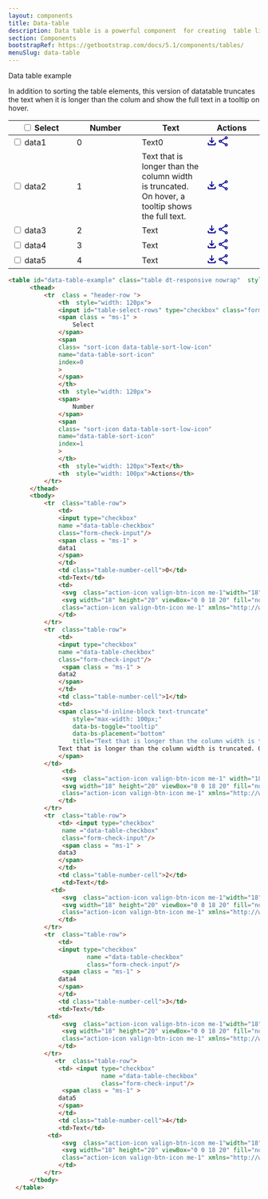 ```yaml
---
layout: components
title: Data-table
description: Data table is a powerful component  for creating  table listings and adding interactions to them. It provides sorting by data-type  without any configuration which allow user to quickly read, compare and take action on data.
section: Components
bootstrapRef: https://getbootstrap.com/docs/5.1/components/tables/
menuSlug: data-table
---
```


<div class="display-5 pt-md-8 pb-1">
Data table example</div>
  <p class="text-justify pe-md-8 pe-lg-11 pb-3">
    In addition to sorting the table elements, this version of  datatable  truncates the text when it is longer than the colum and show the full text in a tooltip on  hover.
  </p>
  <div class="ax-example p-md-3 border">
<table id="data-table-example" class="table dt-responsive nowrap"  style="width:100%">
        <thead>
            <tr  class = "header-row ">
                <th class = "header-cell" style="width: 120px">   
                <input id="table-select-rows" type="checkbox" class="form-check-input"/>
                <span class = "ms-1" >
                    Select 
                </span>
                <span 
                class= "sort-icon data-table-sort-low-icon"
                name="data-table-sort-icon"
                index=0
                >
                </span>
                </th>
                <th class = "header-cell"  style="width: 120px">
                <span>
                    Number
                </span>
                <span 
                class= "sort-icon data-table-sort-low-icon"
                name="data-table-sort-icon"
                index=1
                >
                </th>
                <th class = "header-cell"  style="width: 120px">Text</th>
                <th class = "header-cell"  style="width: 100px">Actions</th>
            </tr>
        </thead>
        <tbody>
            <tr  class="table-row" >
                <td> 
                <input type="checkbox"
                name ="data-table-checkbox"
                class="form-check-input"/>
                <span class = "ms-1" >
                data1
                </span>
                </td>
                <td class="table-number-cell">0</td>
                <td>Text0</td>
                <td> 
                 <svg  class="action-icon valign-btn-icon me-1"width="18" height="18" viewBox="0 0 18 18" fill="none" xmlns="http://www.w3.org/2000/svg"><path d="M14 11V14H2V11H0V14C0 15.1 0.9 16 2 16H14C15.1 16 16 15.1 16 14V11H14ZM13 7L11.59 5.59L9 8.17V0H7V8.17L4.41 5.59L3 7L8 12L13 7Z" fill="#00008F"/></svg>
                 <svg width="18" height="20" viewBox="0 0 18 20" fill="none" 
                 class="action-icon valign-btn-icon me-1" xmlns="http://www.w3.org/2000/svg"><path d="M15 14.08C14.24 14.08 13.56 14.38 13.04 14.85L5.91 10.7C5.96 10.47 6 10.24 6 10C6 9.76 5.96 9.53 5.91 9.3L12.96 5.19C13.5 5.69 14.21 6 15 6C16.66 6 18 4.66 18 3C18 1.34 16.66 0 15 0C13.34 0 12 1.34 12 3C12 3.24 12.04 3.47 12.09 3.7L5.04 7.81C4.5 7.31 3.79 7 3 7C1.34 7 0 8.34 0 10C0 11.66 1.34 13 3 13C3.79 13 4.5 12.69 5.04 12.19L12.16 16.35C12.11 16.56 12.08 16.78 12.08 17C12.08 18.61 13.39 19.92 15 19.92C16.61 19.92 17.92 18.61 17.92 17C17.92 15.39 16.61 14.08 15 14.08ZM15 2C15.55 2 16 2.45 16 3C16 3.55 15.55 4 15 4C14.45 4 14 3.55 14 3C14 2.45 14.45 2 15 2ZM3 11C2.45 11 2 10.55 2 10C2 9.45 2.45 9 3 9C3.55 9 4 9.45 4 10C4 10.55 3.55 11 3 11ZM15 18.02C14.45 18.02 14 17.57 14 17.02C14 16.47 14.45 16.02 15 16.02C15.55 16.02 16 16.47 16 17.02C16 17.57 15.55 18.02 15 18.02Z" fill="#00008F"/></svg>
                </td>
            </tr>
            <tr  class="table-row">
                <td> 
                <input type="checkbox" 
                name ="data-table-checkbox"
                class="form-check-input"/>
                 <span class = "ms-1" >
                data2
                </span>
                </td>
                <td class="table-number-cell">1</td>
                <td> 
                <span class="d-inline-block text-truncate"
                    style="max-width: 100px;"
                    data-bs-toggle="tooltip"
                    data-bs-placement="bottom"
                    title="Text that is longer than the column width is truncated. On hover, a tooltip shows the full text.">
                Text that is longer than the column width is truncated. On hover, a tooltip shows the full text.
                </span>
            </td>
                 <td> 
                 <svg  class="action-icon valign-btn-icon me-1" width="18" height="18" viewBox="0 0 18 18" fill="none" xmlns="http://www.w3.org/2000/svg"><path d="M14 11V14H2V11H0V14C0 15.1 0.9 16 2 16H14C15.1 16 16 15.1 16 14V11H14ZM13 7L11.59 5.59L9 8.17V0H7V8.17L4.41 5.59L3 7L8 12L13 7Z" fill="#00008F"/></svg>
                 <svg width="18" height="20" viewBox="0 0 18 20" fill="none" 
                 class="action-icon valign-btn-icon me-1" xmlns="http://www.w3.org/2000/svg"><path d="M15 14.08C14.24 14.08 13.56 14.38 13.04 14.85L5.91 10.7C5.96 10.47 6 10.24 6 10C6 9.76 5.96 9.53 5.91 9.3L12.96 5.19C13.5 5.69 14.21 6 15 6C16.66 6 18 4.66 18 3C18 1.34 16.66 0 15 0C13.34 0 12 1.34 12 3C12 3.24 12.04 3.47 12.09 3.7L5.04 7.81C4.5 7.31 3.79 7 3 7C1.34 7 0 8.34 0 10C0 11.66 1.34 13 3 13C3.79 13 4.5 12.69 5.04 12.19L12.16 16.35C12.11 16.56 12.08 16.78 12.08 17C12.08 18.61 13.39 19.92 15 19.92C16.61 19.92 17.92 18.61 17.92 17C17.92 15.39 16.61 14.08 15 14.08ZM15 2C15.55 2 16 2.45 16 3C16 3.55 15.55 4 15 4C14.45 4 14 3.55 14 3C14 2.45 14.45 2 15 2ZM3 11C2.45 11 2 10.55 2 10C2 9.45 2.45 9 3 9C3.55 9 4 9.45 4 10C4 10.55 3.55 11 3 11ZM15 18.02C14.45 18.02 14 17.57 14 17.02C14 16.47 14.45 16.02 15 16.02C15.55 16.02 16 16.47 16 17.02C16 17.57 15.55 18.02 15 18.02Z" fill="#00008F"/></svg>
                </td>
            </tr>
            <tr  class="table-row">
                <td> <input type="checkbox"  
                 name ="data-table-checkbox"
                 class="form-check-input"/>
                 <span class = "ms-1" >
                data3
                </span>
                </td>
                <td class="table-number-cell">2</td>
                 <td>Text</td>
              <td> 
                 <svg  class="action-icon valign-btn-icon me-1"width="18" height="18" viewBox="0 0 18 18" fill="none" xmlns="http://www.w3.org/2000/svg"><path d="M14 11V14H2V11H0V14C0 15.1 0.9 16 2 16H14C15.1 16 16 15.1 16 14V11H14ZM13 7L11.59 5.59L9 8.17V0H7V8.17L4.41 5.59L3 7L8 12L13 7Z" fill="#00008F"/></svg>
                 <svg width="18" height="20" viewBox="0 0 18 20" fill="none" 
                 class="action-icon valign-btn-icon me-1" xmlns="http://www.w3.org/2000/svg"><path d="M15 14.08C14.24 14.08 13.56 14.38 13.04 14.85L5.91 10.7C5.96 10.47 6 10.24 6 10C6 9.76 5.96 9.53 5.91 9.3L12.96 5.19C13.5 5.69 14.21 6 15 6C16.66 6 18 4.66 18 3C18 1.34 16.66 0 15 0C13.34 0 12 1.34 12 3C12 3.24 12.04 3.47 12.09 3.7L5.04 7.81C4.5 7.31 3.79 7 3 7C1.34 7 0 8.34 0 10C0 11.66 1.34 13 3 13C3.79 13 4.5 12.69 5.04 12.19L12.16 16.35C12.11 16.56 12.08 16.78 12.08 17C12.08 18.61 13.39 19.92 15 19.92C16.61 19.92 17.92 18.61 17.92 17C17.92 15.39 16.61 14.08 15 14.08ZM15 2C15.55 2 16 2.45 16 3C16 3.55 15.55 4 15 4C14.45 4 14 3.55 14 3C14 2.45 14.45 2 15 2ZM3 11C2.45 11 2 10.55 2 10C2 9.45 2.45 9 3 9C3.55 9 4 9.45 4 10C4 10.55 3.55 11 3 11ZM15 18.02C14.45 18.02 14 17.57 14 17.02C14 16.47 14.45 16.02 15 16.02C15.55 16.02 16 16.47 16 17.02C16 17.57 15.55 18.02 15 18.02Z" fill="#00008F"/></svg>
                </td>
            </tr>
            <tr  class="table-row">
                <td> 
                <input type="checkbox"       
                        name ="data-table-checkbox"
                        class="form-check-input"/>
                 <span class = "ms-1" >
                data4
                </span>
                </td>
                <td class="table-number-cell">3</td>
                <td>Text</td>
             <td> 
                 <svg  class="action-icon valign-btn-icon me-1"width="18" height="18" viewBox="0 0 18 18" fill="none" xmlns="http://www.w3.org/2000/svg"><path d="M14 11V14H2V11H0V14C0 15.1 0.9 16 2 16H14C15.1 16 16 15.1 16 14V11H14ZM13 7L11.59 5.59L9 8.17V0H7V8.17L4.41 5.59L3 7L8 12L13 7Z" fill="#00008F"/></svg>
                 <svg width="18" height="20" viewBox="0 0 18 20" fill="none" 
                 class="action-icon valign-btn-icon me-1" xmlns="http://www.w3.org/2000/svg"><path d="M15 14.08C14.24 14.08 13.56 14.38 13.04 14.85L5.91 10.7C5.96 10.47 6 10.24 6 10C6 9.76 5.96 9.53 5.91 9.3L12.96 5.19C13.5 5.69 14.21 6 15 6C16.66 6 18 4.66 18 3C18 1.34 16.66 0 15 0C13.34 0 12 1.34 12 3C12 3.24 12.04 3.47 12.09 3.7L5.04 7.81C4.5 7.31 3.79 7 3 7C1.34 7 0 8.34 0 10C0 11.66 1.34 13 3 13C3.79 13 4.5 12.69 5.04 12.19L12.16 16.35C12.11 16.56 12.08 16.78 12.08 17C12.08 18.61 13.39 19.92 15 19.92C16.61 19.92 17.92 18.61 17.92 17C17.92 15.39 16.61 14.08 15 14.08ZM15 2C15.55 2 16 2.45 16 3C16 3.55 15.55 4 15 4C14.45 4 14 3.55 14 3C14 2.45 14.45 2 15 2ZM3 11C2.45 11 2 10.55 2 10C2 9.45 2.45 9 3 9C3.55 9 4 9.45 4 10C4 10.55 3.55 11 3 11ZM15 18.02C14.45 18.02 14 17.57 14 17.02C14 16.47 14.45 16.02 15 16.02C15.55 16.02 16 16.47 16 17.02C16 17.57 15.55 18.02 15 18.02Z" fill="#00008F"/></svg>
                </td>
            </tr>
               <tr  class="table-row">
                <td> <input type="checkbox"     
                            name ="data-table-checkbox"
                            class="form-check-input"/>
                 <span class = "ms-1" >
                data5
                </span>
                </td>
                <td class="table-number-cell">4</td>
                <td>Text</td>
             <td> 
                 <svg  class="action-icon valign-btn-icon me-1"width="18" height="18" viewBox="0 0 18 18" fill="none" xmlns="http://www.w3.org/2000/svg"><path d="M14 11V14H2V11H0V14C0 15.1 0.9 16 2 16H14C15.1 16 16 15.1 16 14V11H14ZM13 7L11.59 5.59L9 8.17V0H7V8.17L4.41 5.59L3 7L8 12L13 7Z" fill="#00008F"/></svg>
                 <svg width="18" height="20" viewBox="0 0 18 20" fill="none" 
                 class="action-icon valign-btn-icon me-1" xmlns="http://www.w3.org/2000/svg"><path d="M15 14.08C14.24 14.08 13.56 14.38 13.04 14.85L5.91 10.7C5.96 10.47 6 10.24 6 10C6 9.76 5.96 9.53 5.91 9.3L12.96 5.19C13.5 5.69 14.21 6 15 6C16.66 6 18 4.66 18 3C18 1.34 16.66 0 15 0C13.34 0 12 1.34 12 3C12 3.24 12.04 3.47 12.09 3.7L5.04 7.81C4.5 7.31 3.79 7 3 7C1.34 7 0 8.34 0 10C0 11.66 1.34 13 3 13C3.79 13 4.5 12.69 5.04 12.19L12.16 16.35C12.11 16.56 12.08 16.78 12.08 17C12.08 18.61 13.39 19.92 15 19.92C16.61 19.92 17.92 18.61 17.92 17C17.92 15.39 16.61 14.08 15 14.08ZM15 2C15.55 2 16 2.45 16 3C16 3.55 15.55 4 15 4C14.45 4 14 3.55 14 3C14 2.45 14.45 2 15 2ZM3 11C2.45 11 2 10.55 2 10C2 9.45 2.45 9 3 9C3.55 9 4 9.45 4 10C4 10.55 3.55 11 3 11ZM15 18.02C14.45 18.02 14 17.57 14 17.02C14 16.47 14.45 16.02 15 16.02C15.55 16.02 16 16.47 16 17.02C16 17.57 15.55 18.02 15 18.02Z" fill="#00008F"/></svg>
                </td>
            </tr>
        </tbody>
    </table>
    </div>
   
  <div class="pb-4">
   
  ```html 
<table id="data-table-example" class="table dt-responsive nowrap"  style="width:100%">
        <thead>
            <tr  class = "header-row ">
                <th  style="width: 120px">   
                <input id="table-select-rows" type="checkbox" class="form-check-input"/>
                <span class = "ms-1" >
                    Select 
                </span>
                <span 
                class= "sort-icon data-table-sort-low-icon"
                name="data-table-sort-icon"
                index=0
                >
                </span>
                </th>
                <th  style="width: 120px">
                <span>
                    Number
                </span>
                <span 
                class= "sort-icon data-table-sort-low-icon"
                name="data-table-sort-icon"
                index=1
                >
                </th>
                <th  style="width: 120px">Text</th>
                <th  style="width: 100px">Actions</th>
            </tr>
        </thead>
        <tbody>
            <tr  class="table-row">
                <td> 
                <input type="checkbox"
                name ="data-table-checkbox"
                class="form-check-input"/>
                <span class = "ms-1" >
                data1
                </span>
                </td>
                <td class="table-number-cell">0</td>
                <td>Text</td>
                <td> 
                 <svg  class="action-icon valign-btn-icon me-1"width="18" height="18" viewBox="0 0 18 18" fill="none" xmlns="http://www.w3.org/2000/svg"><path d="M14 11V14H2V11H0V14C0 15.1 0.9 16 2 16H14C15.1 16 16 15.1 16 14V11H14ZM13 7L11.59 5.59L9 8.17V0H7V8.17L4.41 5.59L3 7L8 12L13 7Z" fill="#00008F"/></svg>
                 <svg width="18" height="20" viewBox="0 0 18 20" fill="none" 
                 class="action-icon valign-btn-icon me-1" xmlns="http://www.w3.org/2000/svg"><path d="M15 14.08C14.24 14.08 13.56 14.38 13.04 14.85L5.91 10.7C5.96 10.47 6 10.24 6 10C6 9.76 5.96 9.53 5.91 9.3L12.96 5.19C13.5 5.69 14.21 6 15 6C16.66 6 18 4.66 18 3C18 1.34 16.66 0 15 0C13.34 0 12 1.34 12 3C12 3.24 12.04 3.47 12.09 3.7L5.04 7.81C4.5 7.31 3.79 7 3 7C1.34 7 0 8.34 0 10C0 11.66 1.34 13 3 13C3.79 13 4.5 12.69 5.04 12.19L12.16 16.35C12.11 16.56 12.08 16.78 12.08 17C12.08 18.61 13.39 19.92 15 19.92C16.61 19.92 17.92 18.61 17.92 17C17.92 15.39 16.61 14.08 15 14.08ZM15 2C15.55 2 16 2.45 16 3C16 3.55 15.55 4 15 4C14.45 4 14 3.55 14 3C14 2.45 14.45 2 15 2ZM3 11C2.45 11 2 10.55 2 10C2 9.45 2.45 9 3 9C3.55 9 4 9.45 4 10C4 10.55 3.55 11 3 11ZM15 18.02C14.45 18.02 14 17.57 14 17.02C14 16.47 14.45 16.02 15 16.02C15.55 16.02 16 16.47 16 17.02C16 17.57 15.55 18.02 15 18.02Z" fill="#00008F"/></svg>
                </td>
            </tr>
            <tr  class="table-row">
                <td> 
                <input type="checkbox" 
                name ="data-table-checkbox"
                class="form-check-input"/>
                 <span class = "ms-1" >
                data2
                </span>
                </td>
                <td class="table-number-cell">1</td>
                <td> 
                <span class="d-inline-block text-truncate"
                    style="max-width: 100px;"
                    data-bs-toggle="tooltip"
                    data-bs-placement="bottom"
                    title="Text that is longer than the column width is truncated. On hover, a tooltip shows the full text.">
                Text that is longer than the column width is truncated. On hover, a tooltip shows the full text.
                </span>
            </td>
                 <td> 
                 <svg  class="action-icon valign-btn-icon me-1" width="18" height="18" viewBox="0 0 18 18" fill="none" xmlns="http://www.w3.org/2000/svg"><path d="M14 11V14H2V11H0V14C0 15.1 0.9 16 2 16H14C15.1 16 16 15.1 16 14V11H14ZM13 7L11.59 5.59L9 8.17V0H7V8.17L4.41 5.59L3 7L8 12L13 7Z" fill="#00008F"/></svg>
                 <svg width="18" height="20" viewBox="0 0 18 20" fill="none" 
                 class="action-icon valign-btn-icon me-1" xmlns="http://www.w3.org/2000/svg"><path d="M15 14.08C14.24 14.08 13.56 14.38 13.04 14.85L5.91 10.7C5.96 10.47 6 10.24 6 10C6 9.76 5.96 9.53 5.91 9.3L12.96 5.19C13.5 5.69 14.21 6 15 6C16.66 6 18 4.66 18 3C18 1.34 16.66 0 15 0C13.34 0 12 1.34 12 3C12 3.24 12.04 3.47 12.09 3.7L5.04 7.81C4.5 7.31 3.79 7 3 7C1.34 7 0 8.34 0 10C0 11.66 1.34 13 3 13C3.79 13 4.5 12.69 5.04 12.19L12.16 16.35C12.11 16.56 12.08 16.78 12.08 17C12.08 18.61 13.39 19.92 15 19.92C16.61 19.92 17.92 18.61 17.92 17C17.92 15.39 16.61 14.08 15 14.08ZM15 2C15.55 2 16 2.45 16 3C16 3.55 15.55 4 15 4C14.45 4 14 3.55 14 3C14 2.45 14.45 2 15 2ZM3 11C2.45 11 2 10.55 2 10C2 9.45 2.45 9 3 9C3.55 9 4 9.45 4 10C4 10.55 3.55 11 3 11ZM15 18.02C14.45 18.02 14 17.57 14 17.02C14 16.47 14.45 16.02 15 16.02C15.55 16.02 16 16.47 16 17.02C16 17.57 15.55 18.02 15 18.02Z" fill="#00008F"/></svg>
                </td>
            </tr>
            <tr  class="table-row">
                <td> <input type="checkbox"  
                 name ="data-table-checkbox"
                 class="form-check-input"/>
                 <span class = "ms-1" >
                data3
                </span>
                </td>
                <td class="table-number-cell">2</td>
                 <td>Text</td>
              <td> 
                 <svg  class="action-icon valign-btn-icon me-1"width="18" height="18" viewBox="0 0 18 18" fill="none" xmlns="http://www.w3.org/2000/svg"><path d="M14 11V14H2V11H0V14C0 15.1 0.9 16 2 16H14C15.1 16 16 15.1 16 14V11H14ZM13 7L11.59 5.59L9 8.17V0H7V8.17L4.41 5.59L3 7L8 12L13 7Z" fill="#00008F"/></svg>
                 <svg width="18" height="20" viewBox="0 0 18 20" fill="none" 
                 class="action-icon valign-btn-icon me-1" xmlns="http://www.w3.org/2000/svg"><path d="M15 14.08C14.24 14.08 13.56 14.38 13.04 14.85L5.91 10.7C5.96 10.47 6 10.24 6 10C6 9.76 5.96 9.53 5.91 9.3L12.96 5.19C13.5 5.69 14.21 6 15 6C16.66 6 18 4.66 18 3C18 1.34 16.66 0 15 0C13.34 0 12 1.34 12 3C12 3.24 12.04 3.47 12.09 3.7L5.04 7.81C4.5 7.31 3.79 7 3 7C1.34 7 0 8.34 0 10C0 11.66 1.34 13 3 13C3.79 13 4.5 12.69 5.04 12.19L12.16 16.35C12.11 16.56 12.08 16.78 12.08 17C12.08 18.61 13.39 19.92 15 19.92C16.61 19.92 17.92 18.61 17.92 17C17.92 15.39 16.61 14.08 15 14.08ZM15 2C15.55 2 16 2.45 16 3C16 3.55 15.55 4 15 4C14.45 4 14 3.55 14 3C14 2.45 14.45 2 15 2ZM3 11C2.45 11 2 10.55 2 10C2 9.45 2.45 9 3 9C3.55 9 4 9.45 4 10C4 10.55 3.55 11 3 11ZM15 18.02C14.45 18.02 14 17.57 14 17.02C14 16.47 14.45 16.02 15 16.02C15.55 16.02 16 16.47 16 17.02C16 17.57 15.55 18.02 15 18.02Z" fill="#00008F"/></svg>
                </td>
            </tr>
            <tr  class="table-row">
                <td> 
                <input type="checkbox"       
                        name ="data-table-checkbox"
                        class="form-check-input"/>
                 <span class = "ms-1" >
                data4
                </span>
                </td>
                <td class="table-number-cell">3</td>
                <td>Text</td>
             <td> 
                 <svg  class="action-icon valign-btn-icon me-1"width="18" height="18" viewBox="0 0 18 18" fill="none" xmlns="http://www.w3.org/2000/svg"><path d="M14 11V14H2V11H0V14C0 15.1 0.9 16 2 16H14C15.1 16 16 15.1 16 14V11H14ZM13 7L11.59 5.59L9 8.17V0H7V8.17L4.41 5.59L3 7L8 12L13 7Z" fill="#00008F"/></svg>
                 <svg width="18" height="20" viewBox="0 0 18 20" fill="none" 
                 class="action-icon valign-btn-icon me-1" xmlns="http://www.w3.org/2000/svg"><path d="M15 14.08C14.24 14.08 13.56 14.38 13.04 14.85L5.91 10.7C5.96 10.47 6 10.24 6 10C6 9.76 5.96 9.53 5.91 9.3L12.96 5.19C13.5 5.69 14.21 6 15 6C16.66 6 18 4.66 18 3C18 1.34 16.66 0 15 0C13.34 0 12 1.34 12 3C12 3.24 12.04 3.47 12.09 3.7L5.04 7.81C4.5 7.31 3.79 7 3 7C1.34 7 0 8.34 0 10C0 11.66 1.34 13 3 13C3.79 13 4.5 12.69 5.04 12.19L12.16 16.35C12.11 16.56 12.08 16.78 12.08 17C12.08 18.61 13.39 19.92 15 19.92C16.61 19.92 17.92 18.61 17.92 17C17.92 15.39 16.61 14.08 15 14.08ZM15 2C15.55 2 16 2.45 16 3C16 3.55 15.55 4 15 4C14.45 4 14 3.55 14 3C14 2.45 14.45 2 15 2ZM3 11C2.45 11 2 10.55 2 10C2 9.45 2.45 9 3 9C3.55 9 4 9.45 4 10C4 10.55 3.55 11 3 11ZM15 18.02C14.45 18.02 14 17.57 14 17.02C14 16.47 14.45 16.02 15 16.02C15.55 16.02 16 16.47 16 17.02C16 17.57 15.55 18.02 15 18.02Z" fill="#00008F"/></svg>
                </td>
            </tr>
               <tr  class="table-row">
                <td> <input type="checkbox"     
                            name ="data-table-checkbox"
                            class="form-check-input"/>
                 <span class = "ms-1" >
                data5
                </span>
                </td>
                <td class="table-number-cell">4</td>
                <td>Text</td>
             <td> 
                 <svg  class="action-icon valign-btn-icon me-1"width="18" height="18" viewBox="0 0 18 18" fill="none" xmlns="http://www.w3.org/2000/svg"><path d="M14 11V14H2V11H0V14C0 15.1 0.9 16 2 16H14C15.1 16 16 15.1 16 14V11H14ZM13 7L11.59 5.59L9 8.17V0H7V8.17L4.41 5.59L3 7L8 12L13 7Z" fill="#00008F"/></svg>
                 <svg width="18" height="20" viewBox="0 0 18 20" fill="none" 
                 class="action-icon valign-btn-icon me-1" xmlns="http://www.w3.org/2000/svg"><path d="M15 14.08C14.24 14.08 13.56 14.38 13.04 14.85L5.91 10.7C5.96 10.47 6 10.24 6 10C6 9.76 5.96 9.53 5.91 9.3L12.96 5.19C13.5 5.69 14.21 6 15 6C16.66 6 18 4.66 18 3C18 1.34 16.66 0 15 0C13.34 0 12 1.34 12 3C12 3.24 12.04 3.47 12.09 3.7L5.04 7.81C4.5 7.31 3.79 7 3 7C1.34 7 0 8.34 0 10C0 11.66 1.34 13 3 13C3.79 13 4.5 12.69 5.04 12.19L12.16 16.35C12.11 16.56 12.08 16.78 12.08 17C12.08 18.61 13.39 19.92 15 19.92C16.61 19.92 17.92 18.61 17.92 17C17.92 15.39 16.61 14.08 15 14.08ZM15 2C15.55 2 16 2.45 16 3C16 3.55 15.55 4 15 4C14.45 4 14 3.55 14 3C14 2.45 14.45 2 15 2ZM3 11C2.45 11 2 10.55 2 10C2 9.45 2.45 9 3 9C3.55 9 4 9.45 4 10C4 10.55 3.55 11 3 11ZM15 18.02C14.45 18.02 14 17.57 14 17.02C14 16.47 14.45 16.02 15 16.02C15.55 16.02 16 16.47 16 17.02C16 17.57 15.55 18.02 15 18.02Z" fill="#00008F"/></svg>
                </td>
            </tr>
        </tbody>
    </table>
  ```
  </div>